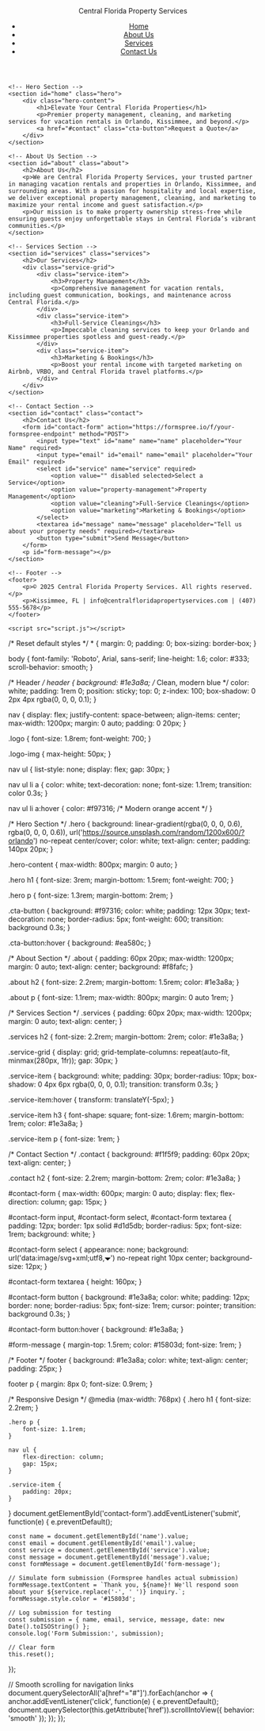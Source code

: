 <!DOCTYPE html>
<html lang="en">
<head>
    <meta charset="UTF-8">
    <meta name="viewport" content="width=device-width, initial-scale=1.0">
    <meta name="description" content="Central Florida Property Services - Premier property management, cleaning, and marketing for vacation rentals in Orlando, Kissimmee, and Central Florida.">
    <meta name="keywords" content="property management Orlando, vacation rental cleaning Kissimmee, Central Florida property services, Airbnb management">
    <meta name="author" content="Central Florida Property Services">
    <title>Central Florida Property Services</title>
    <link rel="stylesheet" href="styles.css">
    <link rel="icon" type="image/png" href="favicon.png"> <!-- Placeholder favicon -->
</head>
<body>
    <!-- Header -->
    <header>
        <nav>
            <div class="logo">
                <!-- Replace with <img src="logo.png" alt="Your Logo" class="logo-img"> if you have a logo -->
                Central Florida Property Services
            </div>
            <ul>
                <li><a href="#home">Home</a></li>
                <li><a href="#about">About Us</a></li>
                <li><a href="#services">Services</a></li>
                <li><a href="#contact">Contact Us</a></li>
            </ul>
        </nav>
    </header>

    <!-- Hero Section -->
    <section id="home" class="hero">
        <div class="hero-content">
            <h1>Elevate Your Central Florida Properties</h1>
            <p>Premier property management, cleaning, and marketing services for vacation rentals in Orlando, Kissimmee, and beyond.</p>
            <a href="#contact" class="cta-button">Request a Quote</a>
        </div>
    </section>

    <!-- About Us Section -->
    <section id="about" class="about">
        <h2>About Us</h2>
        <p>We are Central Florida Property Services, your trusted partner in managing vacation rentals and properties in Orlando, Kissimmee, and surrounding areas. With a passion for hospitality and local expertise, we deliver exceptional property management, cleaning, and marketing to maximize your rental income and guest satisfaction.</p>
        <p>Our mission is to make property ownership stress-free while ensuring guests enjoy unforgettable stays in Central Florida’s vibrant communities.</p>
    </section>

    <!-- Services Section -->
    <section id="services" class="services">
        <h2>Our Services</h2>
        <div class="service-grid">
            <div class="service-item">
                <h3>Property Management</h3>
                <p>Comprehensive management for vacation rentals, including guest communication, bookings, and maintenance across Central Florida.</p>
            </div>
            <div class="service-item">
                <h3>Full-Service Cleanings</h3>
                <p>Impeccable cleaning services to keep your Orlando and Kissimmee properties spotless and guest-ready.</p>
            </div>
            <div class="service-item">
                <h3>Marketing & Bookings</h3>
                <p>Boost your rental income with targeted marketing on Airbnb, VRBO, and Central Florida travel platforms.</p>
            </div>
        </div>
    </section>

    <!-- Contact Section -->
    <section id="contact" class="contact">
        <h2>Contact Us</h2>
        <form id="contact-form" action="https://formspree.io/f/your-formspree-endpoint" method="POST">
            <input type="text" id="name" name="name" placeholder="Your Name" required>
            <input type="email" id="email" name="email" placeholder="Your Email" required>
            <select id="service" name="service" required>
                <option value="" disabled selected>Select a Service</option>
                <option value="property-management">Property Management</option>
                <option value="cleaning">Full-Service Cleanings</option>
                <option value="marketing">Marketing & Bookings</option>
            </select>
            <textarea id="message" name="message" placeholder="Tell us about your property needs" required></textarea>
            <button type="submit">Send Message</button>
        </form>
        <p id="form-message"></p>
    </section>

    <!-- Footer -->
    <footer>
        <p>© 2025 Central Florida Property Services. All rights reserved.</p>
        <p>Kissimmee, FL | info@centralfloridapropertyservices.com | (407) 555-5678</p>
    </footer>

    <script src="script.js"></script>
</body>
</html>
/* Reset default styles */
* {
    margin: 0;
    padding: 0;
    box-sizing: border-box;
}

body {
    font-family: 'Roboto', Arial, sans-serif;
    line-height: 1.6;
    color: #333;
    scroll-behavior: smooth;
}

/* Header */
header {
    background: #1e3a8a; /* Clean, modern blue */
    color: white;
    padding: 1rem 0;
    position: sticky;
    top: 0;
    z-index: 100;
    box-shadow: 0 2px 4px rgba(0, 0, 0, 0.1);
}

nav {
    display: flex;
    justify-content: space-between;
    align-items: center;
    max-width: 1200px;
    margin: 0 auto;
    padding: 0 20px;
}

.logo {
    font-size: 1.8rem;
    font-weight: 700;
}

.logo-img {
    max-height: 50px;
}

nav ul {
    list-style: none;
    display: flex;
    gap: 30px;
}

nav ul li a {
    color: white;
    text-decoration: none;
    font-size: 1.1rem;
    transition: color 0.3s;
}

nav ul li a:hover {
    color: #f97316; /* Modern orange accent */
}

/* Hero Section */
.hero {
    background: linear-gradient(rgba(0, 0, 0, 0.6), rgba(0, 0, 0, 0.6)), url('https://source.unsplash.com/random/1200x600/?orlando') no-repeat center/cover;
    color: white;
    text-align: center;
    padding: 140px 20px;
}

.hero-content {
    max-width: 800px;
    margin: 0 auto;
}

.hero h1 {
    font-size: 3rem;
    margin-bottom: 1.5rem;
    font-weight: 700;
}

.hero p {
    font-size: 1.3rem;
    margin-bottom: 2rem;
}

.cta-button {
    background: #f97316;
    color: white;
    padding: 12px 30px;
    text-decoration: none;
    border-radius: 5px;
    font-weight: 600;
    transition: background 0.3s;
}

.cta-button:hover {
    background: #ea580c;
}

/* About Section */
.about {
    padding: 60px 20px;
    max-width: 1200px;
    margin: 0 auto;
    text-align: center;
    background: #f8fafc;
}

.about h2 {
    font-size: 2.2rem;
    margin-bottom: 1.5rem;
    color: #1e3a8a;
}

.about p {
    font-size: 1.1rem;
    max-width: 800px;
    margin: 0 auto 1rem;
}

/* Services Section */
.services {
    padding: 60px 20px;
    max-width: 1200px;
    margin: 0 auto;
    text-align: center;
}

.services h2 {
    font-size: 2.2rem;
    margin-bottom: 2rem;
    color: #1e3a8a;
}

.service-grid {
    display: grid;
    grid-template-columns: repeat(auto-fit, minmax(280px, 1fr));
    gap: 30px;
}

.service-item {
    background: white;
    padding: 30px;
    border-radius: 10px;
    box-shadow: 0 4px 6px rgba(0, 0, 0, 0.1);
    transition: transform 0.3s;
}

.service-item:hover {
    transform: translateY(-5px);
}

.service-item h3 {
    font-shape: square;
    font-size: 1.6rem;
    margin-bottom: 1rem;
    color: #1e3a8a;
}

.service-item p {
    font-size: 1rem;
}

/* Contact Section */
.contact {
    background: #f1f5f9;
    padding: 60px 20px;
    text-align: center;
}

.contact h2 {
    font-size: 2.2rem;
    margin-bottom: 2rem;
    color: #1e3a8a;
}

#contact-form {
    max-width: 600px;
    margin: 0 auto;
    display: flex;
    flex-direction: column;
    gap: 15px;
}

#contact-form input,
#contact-form select,
#contact-form textarea {
    padding: 12px;
    border: 1px solid #d1d5db;
    border-radius: 5px;
    font-size: 1rem;
    background: white;
}

#contact-form select {
    appearance: none;
    background: url('data:image/svg+xml;utf8,<svg xmlns="http://www.w3.org/2000/svg" width="12" height="6"><path d="M0 0l6 6 6-6H0z"/></svg>') no-repeat right 10px center;
    background-size: 12px;
}

#contact-form textarea {
    height: 160px;
}

#contact-form button {
    background: #1e3a8a;
    color: white;
    padding: 12px;
    border: none;
    border-radius: 5px;
    font-size: 1rem;
    cursor: pointer;
    transition: background 0.3s;
}

#contact-form button:hover {
    background: #1e3a8a;
}

#form-message {
    margin-top: 1.5rem;
    color: #15803d;
    font-size: 1rem;
}

/* Footer */
footer {
    background: #1e3a8a;
    color: white;
    text-align: center;
    padding: 25px;
}

footer p {
    margin: 8px 0;
    font-size: 0.9rem;
}

/* Responsive Design */
@media (max-width: 768px) {
    .hero h1 {
        font-size: 2.2rem;
    }

    .hero p {
        font-size: 1.1rem;
    }

    nav ul {
        flex-direction: column;
        gap: 15px;
    }

    .service-item {
        padding: 20px;
    }
}
document.getElementById('contact-form').addEventListener('submit', function(e) {
    e.preventDefault();
    
    const name = document.getElementById('name').value;
    const email = document.getElementById('email').value;
    const service = document.getElementById('service').value;
    const message = document.getElementById('message').value;
    const formMessage = document.getElementById('form-message');

    // Simulate form submission (Formspree handles actual submission)
    formMessage.textContent = `Thank you, ${name}! We'll respond soon about your ${service.replace('-', ' ')} inquiry.`;
    formMessage.style.color = '#15803d';

    // Log submission for testing
    const submission = { name, email, service, message, date: new Date().toISOString() };
    console.log('Form Submission:', submission);

    // Clear form
    this.reset();
});

// Smooth scrolling for navigation links
document.querySelectorAll('a[href^="#"]').forEach(anchor => {
    anchor.addEventListener('click', function(e) {
        e.preventDefault();
        document.querySelector(this.getAttribute('href')).scrollIntoView({
            behavior: 'smooth'
        });
    });
});
